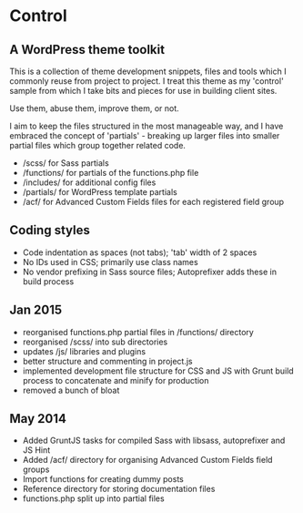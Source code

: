 Control
========================

A WordPress theme toolkit
-------------------------------------

This is a collection of theme development snippets, files and tools which I commonly reuse from project to project. I treat this theme as my 'control' sample from which I take bits and pieces for use in building client sites.

Use them, abuse them, improve them, or not.

I aim to keep the files structured in the most manageable way, and I have embraced the concept of 'partials' - breaking up larger files into smaller partial files which group together related code.

 - /scss/ for Sass partials
 - /functions/ for partials of the functions.php file
 - /includes/ for additional config files
 - /partials/ for WordPress template partials
 - /acf/ for Advanced Custom Fields files for each registered field group

Coding styles
--------------

 - Code indentation as spaces (not tabs); 'tab' width of 2 spaces
 - No IDs used in CSS; primarily use class names
 - No vendor prefixing in Sass source files; Autoprefixer adds these in build process


Jan 2015
--------------

 - reorganised functions.php partial files in /functions/ directory
 - reorganised /scss/ into sub directories
 - updates /js/ libraries and plugins
 - better structure and commenting in project.js
 - implemented development file structure for CSS and JS with Grunt build process to concatenate and minify for production
 - removed a bunch of bloat


May 2014
--------------

 - Added GruntJS tasks for compiled Sass with libsass, autoprefixer and JS Hint
 - Added /acf/ directory for organising Advanced Custom Fields field groups
 - Import functions for creating dummy posts
 - Reference directory for storing documentation files
 - functions.php split up into partial files

